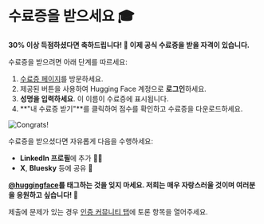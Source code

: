 # 수료증을 받으세요 🎓

**30% 이상 득점하셨다면 축하드립니다! 👏 이제 공식 수료증을 받을 자격이 있습니다.**

수료증을 받으려면 아래 단계를 따르세요:

1. [수료증 페이지](https://huggingface.co/spaces/agents-course/Unit4-Final-Certificate)를 방문하세요.
2. 제공된 버튼을 사용하여 Hugging Face 계정으로 **로그인**하세요.
3. **성명을 입력하세요**. 이 이름이 수료증에 표시됩니다.
4. **"내 수료증 받기"**를 클릭하여 점수를 확인하고 수료증을 다운로드하세요.

<img src="https://huggingface.co/datasets/agents-course/course-images/resolve/main/en/unit4/congrats.png" alt="Congrats!" />

수료증을 받으셨다면 자유롭게 다음을 수행하세요:
- **LinkedIn 프로필**에 추가 🧑‍💼
- **X**, **Bluesky** 등에 공유 🎉

**[@huggingface](https://huggingface.co/huggingface)를 태그하는 것을 잊지 마세요. 저희는 매우 자랑스러울 것이며 여러분을 응원하고 싶습니다! 🤗**

<Tip>

제출에 문제가 있는 경우 [인증 커뮤니티 탭](https://huggingface.co/spaces/agents-course/Unit4-Final-Certificate/discussions)에 토론 항목을 열어주세요.

</Tip>